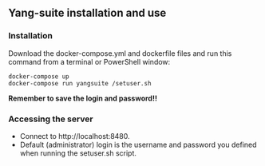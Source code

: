
## Yang-suite installation and use
### Installation
Download the docker-compose.yml and dockerfile files and run this command from a terminal or PowerShell window:

```shell script
docker-compose up
docker-compose run yangsuite /setuser.sh
```

**Remember to save the login and password!!**

### Accessing the server

- Connect to http://localhost:8480.
- Default (administrator) login is the username and password you defined when running the setuser.sh script.